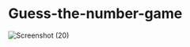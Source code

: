 # Guess-the-number-game
![Screenshot (20)](https://github.com/Mohd1999-collb/Guess-the-number-game/assets/96992202/4a74ba2d-001f-40cc-b939-9d781e6551d4)
